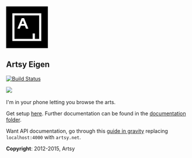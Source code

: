 ![Artsy](AppIcon_114.png "Artsy")

## Artsy Eigen

[![Build Status](https://travis-ci.org/artsy/eigen.svg)](https://magnum.travis-ci.com/artsy/eigen)


<img src ="https://raw.githubusercontent.com/artsy/eigen/master/docs/screenshots/overview.jpg">


I'm in your phone letting you browse the arts.

Get setup [here](docs/getting_started.md). Further documentation can be found in the [documentation folder](docs#readme).

Want API documentation, go through this [guide in gravity](https://github.com/artsy/gravity/blob/master/doc/Api.md#playing-with-the-api) replacing `localhost:4000` with `artsy.net`.

**Copyright**: 2012-2015, Artsy
